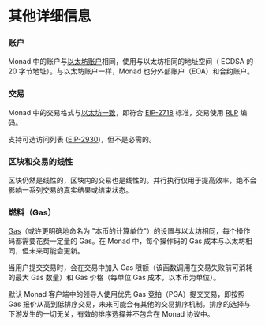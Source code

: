 # 其他详细信息

### 账户 <a href="#block-0e0c4d2be856453c98d9e071c1482c1a" id="block-0e0c4d2be856453c98d9e071c1482c1a"></a>

Monad 中的账户与[以太坊账户](https://ethereum.org/en/developers/docs/accounts/)相同，使用与以太坊相同的地址空间（ ECDSA 的 20 字节地址）。与以太坊账户一样，Monad 也分外部账户（EOA）和合约账户。

### 交易 <a href="#block-7af06f7875d2419bb62672151ba60eb6" id="block-7af06f7875d2419bb62672151ba60eb6"></a>

Monad 中的交易格式与[以太坊一致](https://ethereum.org/en/developers/docs/transactions/)，即符合 [EIP-2718](https://eips.ethereum.org/EIPS/eip-2718) 标准，交易使用 [RLP](https://ethereum.org/en/developers/docs/data-structures-and-encoding/rlp/) 编码。

支持可选访问列表 ([EIP-2930](https://eips.ethereum.org/EIPS/eip-2930))，但不是必需的。

### 区块和交易的线性 <a href="#block-1bc773c53b0a4b128696ae7c98a9d171" id="block-1bc773c53b0a4b128696ae7c98a9d171"></a>

区块仍然是线性的，区块内的交易也是线性的。并行执行仅用于提高效率，绝不会影响一系列交易的真实结果或结束状态。

### 燃料（Gas） <a href="#block-07e2a88f989443bea7514ba3d26cf84f" id="block-07e2a88f989443bea7514ba3d26cf84f"></a>

[Gas](https://ethereum.org/en/developers/docs/gas/)（或许更明确地命名为 "本币的计算单位"）的设置与以太坊相同，每个操作码都需要花费一定量的 Gas。在 Monad 中，每个操作码的 Gas 成本与以太坊相同，但未来可能会更新。

当用户提交交易时，会在交易中加入 Gas 限额（该函数调用在交易失败前可消耗的最大 Gas 数量）和 Gas 价格（每单位 Gas 成本，以本币为单位）。

默认 Monad 客户端中的领导人使用优先 Gas 竞拍（PGA）提交交易，即按照 Gas 报价从高到低排序交易，未来可能会有其他的交易排序机制。排序的选择与下游发生的一切无关，有效的排序选择并不包含在 Monad 协议中。
